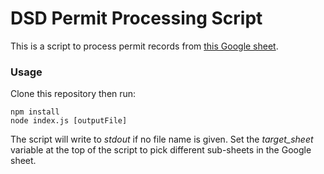 # DSD Permit Processing Script

This is a script to process permit records from [this Google sheet](https://docs.google.com/spreadsheets/d/1TR3v7jKfw1as8RuXrzvDqwoQdrOltMreqlqwJnxwWDk/edit#gid=0).

### Usage

Clone this repository then run:

````
npm install
node index.js [outputFile]
````

The script will write to _stdout_ if no file name is given. Set the _target_sheet_ variable at the top of the script to pick different sub-sheets in the Google sheet.
